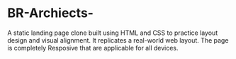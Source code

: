 # BR-Archiects-
A static landing page clone built using HTML and CSS to practice layout design and visual alignment. It replicates a real-world web layout. The page is completely Resposive that are applicable for all devices.
